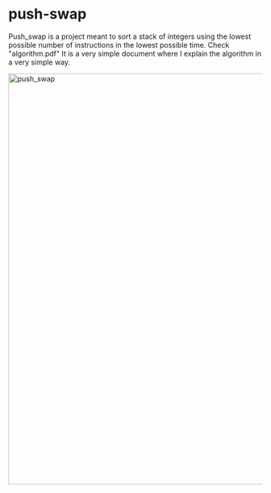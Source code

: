 # push-swap
Push_swap is a project meant to sort a stack of integers using the lowest possible number of instructions in the lowest possible time.
Check "algorithm.pdf" It is a very simple document where I explain the algorithm in a very simple way.

<img width="815" alt="push_swap" src="https://user-images.githubusercontent.com/91492137/223893738-2d6f4cc7-612b-4eed-98d8-eb03055fa0fb.png">
